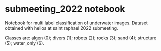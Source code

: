 # submeeting_2022 notebook

Notebook for multi label classification of underwater images.
  Dataset obtained with helios  at saint raphael 2022 submeeting.

Classes are: algen (0); divers (1); robots (2); rocks (3); sand (4); structure (5); water_only (6).

 

